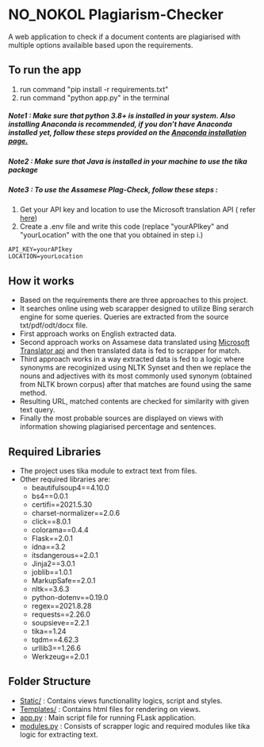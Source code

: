 # NO_NOKOL Plagiarism-Checker

A web application to check if a document contents are plagiarised with multiple options availaible based upon the requirements.

## To run the app

1. run command "pip install -r requirements.txt"
2. run command "python app.py" in the terminal

##### Note1 : Make sure that python 3.8+ is installed in your system. Also installing Anaconda is recommended, if you don’t have Anaconda installed yet, follow these steps provided on the [Anaconda installation page.](https://docs.anaconda.com/anaconda/install/windows/)

##### Note2 : Make sure that Java is installed in your machine to use the tika package

##### Note3 : To use the Assamese Plag-Check, follow these steps :

1. Get your API key and location to use the Microsoft translation API ( refer [here](https://azure.microsoft.com/en-in/services/cognitive-services/translator/))
2. Create a .env file and write this code (replace "yourAPIkey" and "yourLocation" with the one that you obtained in step i.)

```
API_KEY=yourAPIkey
LOCATION=yourLocation
```

## How it works

- Based on the requirements there are three approaches to this project.
- It searches online using web scarapper designed to utilize Bing serarch engine for some queries. Queries are extracted from the source txt/pdf/odt/docx file.
- First approach works on English extracted data.
- Second approach works on Assamese data translated using [Microsoft Translator api](https://docs.microsoft.com/en-us/azure/cognitive-services/translator/quickstart-translator?tabs=python#translate-text) and then translated data is fed to scrapper for match.
- Third approach works in a way extracted data is fed to a logic where synonyms are recoginized using NLTK Synset and then we replace the nouns and adjectives with its most commonly used synonym (obtained from NLTK brown corpus) after that matches are found using the same method.
- Resulting URL, matched contents are checked for similarity with given text query.
- Finally the most probable sources are displayed on views with information showing plagiarised percentage and sentences.

## Required Libraries

- The project uses tika module to extract text from files.
- Other required libraries are:
  - beautifulsoup4==4.10.0
  - bs4==0.0.1
  - certifi==2021.5.30
  - charset-normalizer==2.0.6
  - click==8.0.1
  - colorama==0.4.4
  - Flask==2.0.1
  - idna==3.2
  - itsdangerous==2.0.1
  - Jinja2==3.0.1
  - joblib==1.0.1
  - MarkupSafe==2.0.1
  - nltk==3.6.3
  - python-dotenv==0.19.0
  - regex==2021.8.28
  - requests==2.26.0
  - soupsieve==2.2.1
  - tika==1.24
  - tqdm==4.62.3
  - urllib3==1.26.6
  - Werkzeug==2.0.1

## Folder Structure

- [Static/](https://github.com/Reckon77/no_nokol/tree/main/static) : Contains views functionallity logics, script and styles.
- [Templates/](https://github.com/Reckon77/no_nokol/tree/main/templates) : Contains html files for rendering on views.
- [app.py](https://github.com/Reckon77/no_nokol/blob/main/app.py) : Main script file for running FLask application.
- [modules.py](https://github.com/Reckon77/no_nokol/blob/main/modules.py) : Consists of scrapper logic and required modules like tika logic for extracting text.
